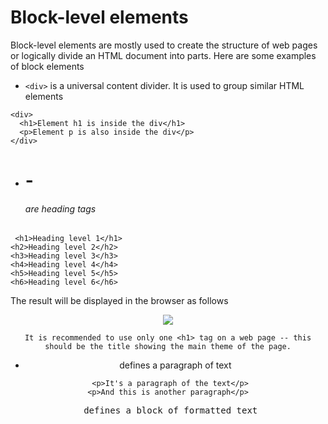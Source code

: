 # Block-level elements
 Block-level elements are mostly used to create the structure of web pages or logically divide an HTML document into parts. Here are some examples of block elements
 - `<div>` is a universal content divider. It is used to group similar HTML elements
```
<div>
  <h1>Element h1 is inside the div</h1>
  <p>Element p is also inside the div</p>
</div>
```

- <h1>-<h6> are heading tags
 
```
 <h1>Heading level 1</h1>
<h2>Heading level 2</h2>
<h3>Heading level 3</h3>
<h4>Heading level 4</h4>
<h5>Heading level 5</h5>
<h6>Heading level 6</h6>
 ```
 
 The result will be displayed in the browser as follows
 
 <center>
 <img src = "https://ucarecdn.com/1024eb97-7526-4cf8-ba09-e5375fd02910/-/crop/281x277/663,394/-/preview/">
  <center>
   
```
It is recommended to use only one <h1> tag on a web page -- this should be the title showing the main theme of the page.
```
 - <p> defines a paragraph of text
```
 <p>It's a paragraph of the text</p>
<p>And this is another paragraph</p>
```
 
 <pre> defines a block of formatted text
